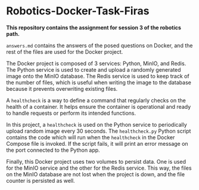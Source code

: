 # Robotics-Docker-Task-Firas

**This repository contains the assignment for session 3 of the robotics path.**

`answers.md` contains the answers of the posed questions on Docker, and the rest of the files are used for the Docker project.

The Docker project is composed of 3 services: Python, MinIO, and Redis. The Python service is used to create and upload a randomly generated image onto the MinIO database. The Redis service is used to keep track of the number of files, which is useful when writing the image to the database because it prevents overwriting existing files.

A `healthcheck` is a way to define a command that regularly checks on the health of a container. It helps ensure the container is operational and ready to handle requests or perform its intended functions.

In this project, a `healthcheck` is used on the Python service to periodically upload random image every 30 seconds. The `healthcheck.py` Python script contains the code which will run when the `healthcheck` in the Docker Compose file is invoked. If the script fails, it will print an error message on the port connected to the Python app.

Finally, this Docker project uses two volumes to persist data. One is used for the MinIO service and the other for the Redis service. This way, the files on the MinIO database are not lost when the project is down, and the file counter is persisted as well.

